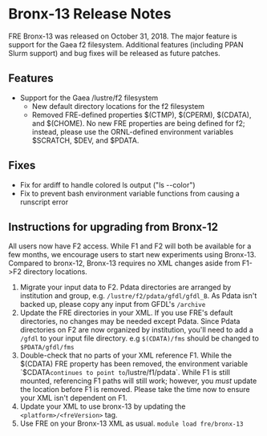 # Bronx-13 Release Notes

FRE Bronx-13 was released on October 31, 2018. The major feature is support for the Gaea f2 filesystem. Additional features (including PPAN Slurm support) and bug fixes will be released as future patches.

## Features
* Support for the Gaea /lustre/f2 filesystem
  * New default directory locations for the f2 filesystem
  * Removed FRE-defined properties $(CTMP), $(CPERM), $(CDATA), and $(CHOME). No new FRE properties are being defined for f2; instead, please use the ORNL-defined environment variables $SCRATCH, $DEV, and $PDATA.

## Fixes
* Fix for ardiff to handle colored ls output ("ls --color")
* Fix to prevent bash environment variable functions from causing a runscript error

## Instructions for upgrading from Bronx-12
All users now have F2 access. While F1 and F2 will both be available for a few months, we encourage users to start new experiments using Bronx-13. Compared to bronx-12, Bronx-13 requires no XML changes aside from F1->F2 directory locations.
1. Migrate your input data to F2. Pdata directories are arranged by institution and group, e.g. `/lustre/f2/pdata/gfdl/gfdl_B`. As Pdata isn't backed up, please copy any input from GFDL's `/archive`
1. Update the FRE directories in your XML. If you use FRE's default directories, no changes may be needed except Pdata. Since Pdata directories on F2 are now organized by institution, you'll need to add a `/gfdl` to your input file directory. e.g `$(CDATA)/fms` should be changed to `$PDATA/gfdl/fms`
1. Double-check that no parts of your XML reference F1. While the $(CDATA) FRE property has been removed, the environment variable `$CDATA` continues to point to `/lustre/f1/pdata`. While F1 is still mounted, referencing F1 paths will still work; however, you *must* update the location before F1 is removed. Please take the time now to ensure your XML isn't dependent on F1.
1. Update your XML to use bronx-13 by updating the `<platform>/<freVersion>` tag.
1. Use FRE on your Bronx-13 XML as usual. `module load fre/bronx-13`
